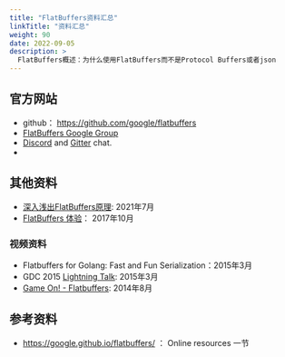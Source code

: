 ```yaml
---
title: "FlatBuffers资料汇总"
linkTitle: "资料汇总"
weight: 90
date: 2022-09-05
description: >
  FlatBuffers概述：为什么使用FlatBuffers而不是Protocol Buffers或者json
---
```




## 官方网站



- github： https://github.com/google/flatbuffers
- [FlatBuffers Google Group](https://groups.google.com/forum/#!forum/flatbuffers)
- [Discord](https://discord.gg/6qgKs3R) and [Gitter](https://gitter.im/lobster_programming_language/community) chat.
- 

## 其他资料



- [深入浅出FlatBuffers原理](https://zhuanlan.zhihu.com/p/391109273): 2021年7月
- [FlatBuffers 体验](https://developer.aliyun.com/article/229878)： 2017年10月



### 视频资料

- Flatbuffers for Golang: Fast and Fun Serialization：2015年3月
- GDC 2015 [Lightning Talk](https://www.youtube.com/watch?v=olmL1fUnQAQ): 2015年3月
- [Game On! - Flatbuffers](https://www.youtube.com/watch?v=iQTxMkSJ1dQ): 2014年8月



## 参考资料

- https://google.github.io/flatbuffers/   ： Online resources 一节





